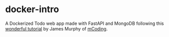 # docker-intro

A Dockerized Todo web app made with FastAPI and MongoDB following this [wonderful tutorial](https://www.youtube.com/watch?v=b0HMimUb4f0) by James Murphy of [mCoding](https://www.youtube.com/@mCoding).

